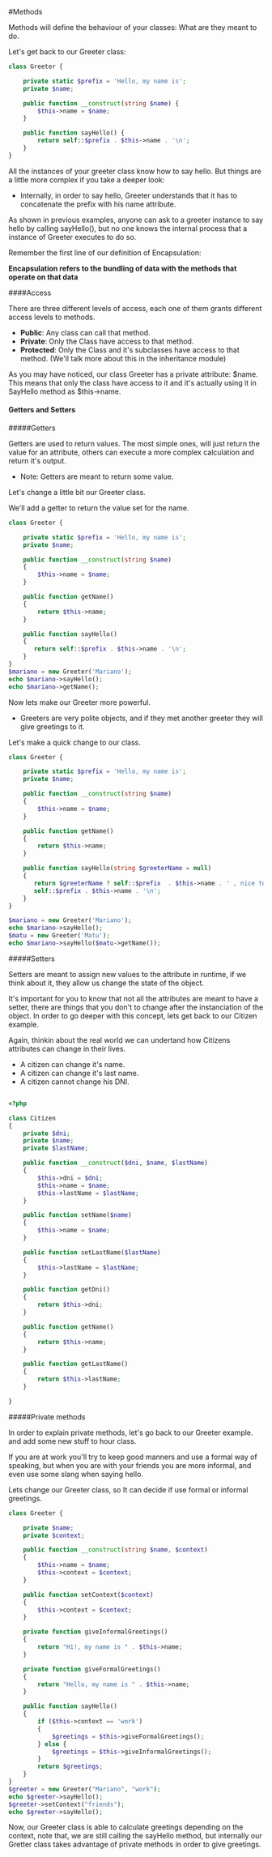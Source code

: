 #Methods

Methods will define the behaviour of your classes: What are they meant to do.

Let's get back to our Greeter class:

```php
class Greeter {

    private static $prefix = 'Hello, my name is';
	private $name;

	public function __construct(string $name) {
		$this->name = $name;
	}

	public function sayHello() {
		return self::$prefix . $this->name . '\n';
    }
}
```
All the instances of your greeter class know how to say hello. But things are a little more complex if you take a deeper 
look:
- Internally, in order to say hello, Greeter understands that it has to concatenate the prefix with his name attribute.

As shown in previous examples, anyone can ask to a greeter instance to say hello by calling sayHello(), but no one knows 
the internal process that a instance of Greeter executes to do so.  

Remember the first line of our definition of Encapsulation: 

**Encapsulation refers to the bundling of data with the methods that operate on that data**


####Access

There are three different levels of access, each one of them grants different access levels to methods.

* **Public**: Any class can call that method.
* **Private**:  Only the Class have access to that method.
* **Protected**:  Only the Class and it's subclasses have access to that method. (We'll talk more about this in the inheritance module)

As you may have noticed, our class Greeter has a private attribute: $name. This means that only the class have access to it
and it's actually using it in SayHello method as $this->name. 


#### Getters and Setters

#####Getters

Getters are used to return values. The most simple ones, will just return the value for an attribute, others can execute 
a more complex calculation and return it's output.

- Note: Getters are meant to return some value.

Let's change a little bit our Greeter class.

We'll add a getter to return the value set for the name.

```php
class Greeter {

    private static $prefix = 'Hello, my name is';
    private $name;

    public function __construct(string $name)
    {
        $this->name = $name;
    }

    public function getName()
    {
        return $this->name;
    }

    public function sayHello()
    {
       return self::$prefix . $this->name . '\n';
    }
}
$mariano = new Greeter('Mariano');
echo $mariano->sayHello();
echo $mariano->getName();
```
Now lets make our Greeter more powerful. 

- Greeters are very polite objects, and if they met another greeter they will give greetings to it.

Let's make a quick change to our class.

```php
class Greeter {

    private static $prefix = 'Hello, my name is';
    private $name;

    public function __construct(string $name)
    {
        $this->name = $name;
    }

    public function getName()
    {
        return $this->name;
    }

    public function sayHello(string $greeterName = null)
    {
       return $greeterName ? self::$prefix  . $this->name . ' , nice to meet you ' . $greeterName .' \n' :
       self::$prefix . $this->name . '\n';
    }
}

$mariano = new Greeter('Mariano');
echo $mariano->sayHello();
$matu = new Greeter('Matu');
echo $mariano->sayHello($matu->getName());
```

#####Setters

Setters are meant to assign new values to the attribute in runtime, if we think about it, they allow us change the state 
of the object. 

It's important for you to know that not all the attributes are meant to have a setter, there are things that 
you don't to change after the instanciation of the object. In order to go deeper with this concept, lets get back to our
Citizen example.

Again, thinkin about the real world we can undertand how Citizens attributes can change in their lives.

- A citizen can change it's name.
- A citizen can change it's last name.
- A citizen cannot change his DNI.

```php

<?php

class Citizen
{
    private $dni;
    private $name;
    private $lastName;

    public function __construct($dni, $name, $lastName)
    {
        $this->dni = $dni;
        $this->name = $name;
        $this->lastName = $lastName;
    }

    public function setName($name)
    {
        $this->name = $name;
    }

    public function setLastName($lastName)
    {
        $this->lastName = $lastName;
    }

    public function getDni()
    {
        return $this->dni;
    }

    public function getName()
    {
        return $this->name;
    }

    public function getLastName()
    {
        return $this->lastName;
    }

}
```

 
#####Private methods

In order to explain private methods, let's go back to our Greeter example.
and add some new stuff to hour class. 

If you are at work you'll try to keep good manners and use a formal way of speaking, but when you are with your friends
you are more informal, and even use some slang when saying hello.

Lets change our Greeter class, so It can decide if use formal or informal greetings.

```php
class Greeter {

    private $name;
    private $context;

    public function __construct(string $name, $context)
    {
        $this->name = $name;
        $this->context = $context;
    }

    public function setContext($context)
    {
        $this->context = $context;
    }

    private function giveInformalGreetings()
    {
        return "Hi!, my name is " . $this->name;
    }

    private function giveFormalGreetings()
    {
        return "Hello, my name is " . $this->name;
    }

    public function sayHello()
    {
        if ($this->context == 'work')
        {
            $greetings = $this->giveFormalGreetings();
        } else {
            $greetings = $this->giveInformalGreetings();
        }
        return $greetings;
    }
}
$greeter = new Greeter("Mariano", "work");
echo $greeter->sayHello();
$greeter->setContext("friends");
echo $greeter->sayHello();
```
Now, our Greeter class is able to calculate greetings depending on the context, note that, we are still calling the 
sayHello method, but internally our Gretter class takes advantage of private methods in order to give greetings.





  





